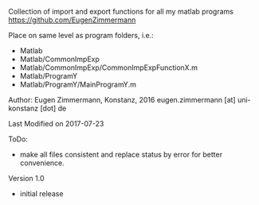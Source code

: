 Collection of import and export functions for all my matlab programs https://github.com/EugenZimmermann

Place on same level as program folders, i.e.:

- Matlab
- Matlab/CommonImpExp
- Matlab/CommonImpExp/CommonImpExpFunctionX.m
- Matlab/ProgramY
- Matlab/ProgramY/MainProgramY.m

Author: Eugen Zimmermann, Konstanz, 2016 eugen.zimmermann [at] uni-konstanz [dot] de

Last Modified on 2017-07-23

ToDo:
- make all files consistent and replace status by error for better convenience.

Version 1.0
- initial release
